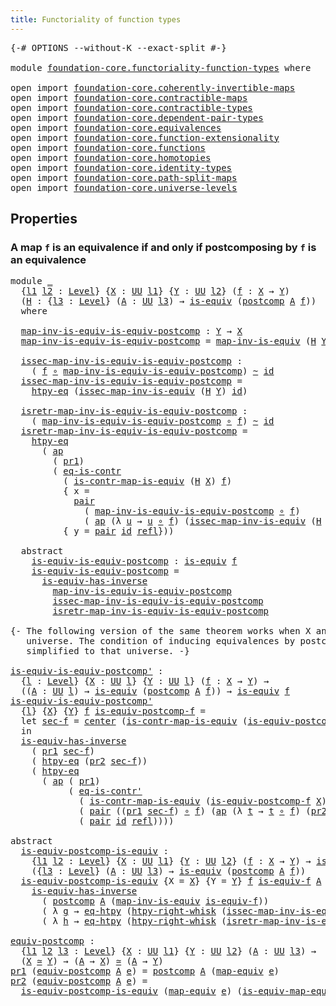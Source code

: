 ```yaml
---
title: Functoriality of function types
---
```


<pre class="Agda"><a id="57" class="Symbol">{-#</a> <a id="61" class="Keyword">OPTIONS</a> <a id="69" class="Pragma">--without-K</a> <a id="81" class="Pragma">--exact-split</a> <a id="95" class="Symbol">#-}</a>

<a id="100" class="Keyword">module</a> <a id="107" href="foundation-core.functoriality-function-types.html" class="Module">foundation-core.functoriality-function-types</a> <a id="152" class="Keyword">where</a>

<a id="159" class="Keyword">open</a> <a id="164" class="Keyword">import</a> <a id="171" href="foundation-core.coherently-invertible-maps.html" class="Module">foundation-core.coherently-invertible-maps</a>
<a id="214" class="Keyword">open</a> <a id="219" class="Keyword">import</a> <a id="226" href="foundation-core.contractible-maps.html" class="Module">foundation-core.contractible-maps</a>
<a id="260" class="Keyword">open</a> <a id="265" class="Keyword">import</a> <a id="272" href="foundation-core.contractible-types.html" class="Module">foundation-core.contractible-types</a>
<a id="307" class="Keyword">open</a> <a id="312" class="Keyword">import</a> <a id="319" href="foundation-core.dependent-pair-types.html" class="Module">foundation-core.dependent-pair-types</a>
<a id="356" class="Keyword">open</a> <a id="361" class="Keyword">import</a> <a id="368" href="foundation-core.equivalences.html" class="Module">foundation-core.equivalences</a>
<a id="397" class="Keyword">open</a> <a id="402" class="Keyword">import</a> <a id="409" href="foundation-core.function-extensionality.html" class="Module">foundation-core.function-extensionality</a>
<a id="449" class="Keyword">open</a> <a id="454" class="Keyword">import</a> <a id="461" href="foundation-core.functions.html" class="Module">foundation-core.functions</a>
<a id="487" class="Keyword">open</a> <a id="492" class="Keyword">import</a> <a id="499" href="foundation-core.homotopies.html" class="Module">foundation-core.homotopies</a>
<a id="526" class="Keyword">open</a> <a id="531" class="Keyword">import</a> <a id="538" href="foundation-core.identity-types.html" class="Module">foundation-core.identity-types</a>
<a id="569" class="Keyword">open</a> <a id="574" class="Keyword">import</a> <a id="581" href="foundation-core.path-split-maps.html" class="Module">foundation-core.path-split-maps</a>
<a id="613" class="Keyword">open</a> <a id="618" class="Keyword">import</a> <a id="625" href="foundation-core.universe-levels.html" class="Module">foundation-core.universe-levels</a>
</pre>
## Properties

### A map `f` is an equivalence if and only if postcomposing by `f` is an equivalence

<pre class="Agda"><a id="772" class="Keyword">module</a> <a id="779" href="foundation-core.functoriality-function-types.html#779" class="Module">_</a>
  <a id="783" class="Symbol">{</a><a id="784" href="foundation-core.functoriality-function-types.html#784" class="Bound">l1</a> <a id="787" href="foundation-core.functoriality-function-types.html#787" class="Bound">l2</a> <a id="790" class="Symbol">:</a> <a id="792" href="Agda.Primitive.html#597" class="Postulate">Level</a><a id="797" class="Symbol">}</a> <a id="799" class="Symbol">{</a><a id="800" href="foundation-core.functoriality-function-types.html#800" class="Bound">X</a> <a id="802" class="Symbol">:</a> <a id="804" href="foundation-core.universe-levels.html#235" class="Primitive">UU</a> <a id="807" href="foundation-core.functoriality-function-types.html#784" class="Bound">l1</a><a id="809" class="Symbol">}</a> <a id="811" class="Symbol">{</a><a id="812" href="foundation-core.functoriality-function-types.html#812" class="Bound">Y</a> <a id="814" class="Symbol">:</a> <a id="816" href="foundation-core.universe-levels.html#235" class="Primitive">UU</a> <a id="819" href="foundation-core.functoriality-function-types.html#787" class="Bound">l2</a><a id="821" class="Symbol">}</a> <a id="823" class="Symbol">(</a><a id="824" href="foundation-core.functoriality-function-types.html#824" class="Bound">f</a> <a id="826" class="Symbol">:</a> <a id="828" href="foundation-core.functoriality-function-types.html#800" class="Bound">X</a> <a id="830" class="Symbol">→</a> <a id="832" href="foundation-core.functoriality-function-types.html#812" class="Bound">Y</a><a id="833" class="Symbol">)</a>
  <a id="837" class="Symbol">(</a><a id="838" href="foundation-core.functoriality-function-types.html#838" class="Bound">H</a> <a id="840" class="Symbol">:</a> <a id="842" class="Symbol">{</a><a id="843" href="foundation-core.functoriality-function-types.html#843" class="Bound">l3</a> <a id="846" class="Symbol">:</a> <a id="848" href="Agda.Primitive.html#597" class="Postulate">Level</a><a id="853" class="Symbol">}</a> <a id="855" class="Symbol">(</a><a id="856" href="foundation-core.functoriality-function-types.html#856" class="Bound">A</a> <a id="858" class="Symbol">:</a> <a id="860" href="foundation-core.universe-levels.html#235" class="Primitive">UU</a> <a id="863" href="foundation-core.functoriality-function-types.html#843" class="Bound">l3</a><a id="865" class="Symbol">)</a> <a id="867" class="Symbol">→</a> <a id="869" href="foundation-core.equivalences.html#1556" class="Function">is-equiv</a> <a id="878" class="Symbol">(</a><a id="879" href="foundation-core.functions.html#1119" class="Function">postcomp</a> <a id="888" href="foundation-core.functoriality-function-types.html#856" class="Bound">A</a> <a id="890" href="foundation-core.functoriality-function-types.html#824" class="Bound">f</a><a id="891" class="Symbol">))</a>
  <a id="896" class="Keyword">where</a>

  <a id="905" href="foundation-core.functoriality-function-types.html#905" class="Function">map-inv-is-equiv-is-equiv-postcomp</a> <a id="940" class="Symbol">:</a> <a id="942" href="foundation-core.functoriality-function-types.html#812" class="Bound">Y</a> <a id="944" class="Symbol">→</a> <a id="946" href="foundation-core.functoriality-function-types.html#800" class="Bound">X</a>
  <a id="950" href="foundation-core.functoriality-function-types.html#905" class="Function">map-inv-is-equiv-is-equiv-postcomp</a> <a id="985" class="Symbol">=</a> <a id="987" href="foundation-core.equivalences.html#4187" class="Function">map-inv-is-equiv</a> <a id="1004" class="Symbol">(</a><a id="1005" href="foundation-core.functoriality-function-types.html#838" class="Bound">H</a> <a id="1007" href="foundation-core.functoriality-function-types.html#812" class="Bound">Y</a><a id="1008" class="Symbol">)</a> <a id="1010" href="foundation-core.functions.html#322" class="Function">id</a>

  <a id="1016" href="foundation-core.functoriality-function-types.html#1016" class="Function">issec-map-inv-is-equiv-is-equiv-postcomp</a> <a id="1057" class="Symbol">:</a>
    <a id="1063" class="Symbol">(</a> <a id="1065" href="foundation-core.functoriality-function-types.html#824" class="Bound">f</a> <a id="1067" href="foundation-core.functions.html#420" class="Function Operator">∘</a> <a id="1069" href="foundation-core.functoriality-function-types.html#905" class="Function">map-inv-is-equiv-is-equiv-postcomp</a><a id="1103" class="Symbol">)</a> <a id="1105" href="foundation-core.homotopies.html#627" class="Function Operator">~</a> <a id="1107" href="foundation-core.functions.html#322" class="Function">id</a>
  <a id="1112" href="foundation-core.functoriality-function-types.html#1016" class="Function">issec-map-inv-is-equiv-is-equiv-postcomp</a> <a id="1153" class="Symbol">=</a>
    <a id="1159" href="foundation-core.function-extensionality.html#965" class="Function">htpy-eq</a> <a id="1167" class="Symbol">(</a><a id="1168" href="foundation-core.equivalences.html#4265" class="Function">issec-map-inv-is-equiv</a> <a id="1191" class="Symbol">(</a><a id="1192" href="foundation-core.functoriality-function-types.html#838" class="Bound">H</a> <a id="1194" href="foundation-core.functoriality-function-types.html#812" class="Bound">Y</a><a id="1195" class="Symbol">)</a> <a id="1197" href="foundation-core.functions.html#322" class="Function">id</a><a id="1199" class="Symbol">)</a>

  <a id="1204" href="foundation-core.functoriality-function-types.html#1204" class="Function">isretr-map-inv-is-equiv-is-equiv-postcomp</a> <a id="1246" class="Symbol">:</a>
    <a id="1252" class="Symbol">(</a> <a id="1254" href="foundation-core.functoriality-function-types.html#905" class="Function">map-inv-is-equiv-is-equiv-postcomp</a> <a id="1289" href="foundation-core.functions.html#420" class="Function Operator">∘</a> <a id="1291" href="foundation-core.functoriality-function-types.html#824" class="Bound">f</a><a id="1292" class="Symbol">)</a> <a id="1294" href="foundation-core.homotopies.html#627" class="Function Operator">~</a> <a id="1296" href="foundation-core.functions.html#322" class="Function">id</a>
  <a id="1301" href="foundation-core.functoriality-function-types.html#1204" class="Function">isretr-map-inv-is-equiv-is-equiv-postcomp</a> <a id="1343" class="Symbol">=</a>
    <a id="1349" href="foundation-core.function-extensionality.html#965" class="Function">htpy-eq</a>
      <a id="1363" class="Symbol">(</a> <a id="1365" href="foundation-core.identity-types.html#4003" class="Function">ap</a>
        <a id="1376" class="Symbol">(</a> <a id="1378" href="foundation-core.dependent-pair-types.html#605" class="Field">pr1</a><a id="1381" class="Symbol">)</a>
        <a id="1391" class="Symbol">(</a> <a id="1393" href="foundation-core.contractible-types.html#1311" class="Function">eq-is-contr</a>
          <a id="1415" class="Symbol">(</a> <a id="1417" href="foundation-core.contractible-maps.html#3861" class="Function">is-contr-map-is-equiv</a> <a id="1439" class="Symbol">(</a><a id="1440" href="foundation-core.functoriality-function-types.html#838" class="Bound">H</a> <a id="1442" href="foundation-core.functoriality-function-types.html#800" class="Bound">X</a><a id="1443" class="Symbol">)</a> <a id="1445" href="foundation-core.functoriality-function-types.html#824" class="Bound">f</a><a id="1446" class="Symbol">)</a>
          <a id="1458" class="Symbol">{</a> <a id="1460" class="Argument">x</a> <a id="1462" class="Symbol">=</a>
            <a id="1476" href="foundation-core.dependent-pair-types.html#588" class="InductiveConstructor">pair</a>
              <a id="1495" class="Symbol">(</a> <a id="1497" href="foundation-core.functoriality-function-types.html#905" class="Function">map-inv-is-equiv-is-equiv-postcomp</a> <a id="1532" href="foundation-core.functions.html#420" class="Function Operator">∘</a> <a id="1534" href="foundation-core.functoriality-function-types.html#824" class="Bound">f</a><a id="1535" class="Symbol">)</a>
              <a id="1551" class="Symbol">(</a> <a id="1553" href="foundation-core.identity-types.html#4003" class="Function">ap</a> <a id="1556" class="Symbol">(λ</a> <a id="1559" href="foundation-core.functoriality-function-types.html#1559" class="Bound">u</a> <a id="1561" class="Symbol">→</a> <a id="1563" href="foundation-core.functoriality-function-types.html#1559" class="Bound">u</a> <a id="1565" href="foundation-core.functions.html#420" class="Function Operator">∘</a> <a id="1567" href="foundation-core.functoriality-function-types.html#824" class="Bound">f</a><a id="1568" class="Symbol">)</a> <a id="1570" class="Symbol">(</a><a id="1571" href="foundation-core.equivalences.html#4265" class="Function">issec-map-inv-is-equiv</a> <a id="1594" class="Symbol">(</a><a id="1595" href="foundation-core.functoriality-function-types.html#838" class="Bound">H</a> <a id="1597" href="foundation-core.functoriality-function-types.html#812" class="Bound">Y</a><a id="1598" class="Symbol">)</a> <a id="1600" href="foundation-core.functions.html#322" class="Function">id</a><a id="1602" class="Symbol">))}</a>
          <a id="1616" class="Symbol">{</a> <a id="1618" class="Argument">y</a> <a id="1620" class="Symbol">=</a> <a id="1622" href="foundation-core.dependent-pair-types.html#588" class="InductiveConstructor">pair</a> <a id="1627" href="foundation-core.functions.html#322" class="Function">id</a> <a id="1630" href="foundation-core.identity-types.html#1820" class="InductiveConstructor">refl</a><a id="1634" class="Symbol">}))</a>

  <a id="1641" class="Keyword">abstract</a>
    <a id="1654" href="foundation-core.functoriality-function-types.html#1654" class="Function">is-equiv-is-equiv-postcomp</a> <a id="1681" class="Symbol">:</a> <a id="1683" href="foundation-core.equivalences.html#1556" class="Function">is-equiv</a> <a id="1692" href="foundation-core.functoriality-function-types.html#824" class="Bound">f</a>
    <a id="1698" href="foundation-core.functoriality-function-types.html#1654" class="Function">is-equiv-is-equiv-postcomp</a> <a id="1725" class="Symbol">=</a>
      <a id="1733" href="foundation-core.equivalences.html#3013" class="Function">is-equiv-has-inverse</a>
        <a id="1762" href="foundation-core.functoriality-function-types.html#905" class="Function">map-inv-is-equiv-is-equiv-postcomp</a>
        <a id="1805" href="foundation-core.functoriality-function-types.html#1016" class="Function">issec-map-inv-is-equiv-is-equiv-postcomp</a>
        <a id="1854" href="foundation-core.functoriality-function-types.html#1204" class="Function">isretr-map-inv-is-equiv-is-equiv-postcomp</a>

<a id="1897" class="Comment">{- The following version of the same theorem works when X and Y are in the same
   universe. The condition of inducing equivalences by postcomposition is 
   simplified to that universe. -}</a>

<a id="is-equiv-is-equiv-postcomp&#39;"></a><a id="2088" href="foundation-core.functoriality-function-types.html#2088" class="Function">is-equiv-is-equiv-postcomp&#39;</a> <a id="2116" class="Symbol">:</a>
  <a id="2120" class="Symbol">{</a><a id="2121" href="foundation-core.functoriality-function-types.html#2121" class="Bound">l</a> <a id="2123" class="Symbol">:</a> <a id="2125" href="Agda.Primitive.html#597" class="Postulate">Level</a><a id="2130" class="Symbol">}</a> <a id="2132" class="Symbol">{</a><a id="2133" href="foundation-core.functoriality-function-types.html#2133" class="Bound">X</a> <a id="2135" class="Symbol">:</a> <a id="2137" href="foundation-core.universe-levels.html#235" class="Primitive">UU</a> <a id="2140" href="foundation-core.functoriality-function-types.html#2121" class="Bound">l</a><a id="2141" class="Symbol">}</a> <a id="2143" class="Symbol">{</a><a id="2144" href="foundation-core.functoriality-function-types.html#2144" class="Bound">Y</a> <a id="2146" class="Symbol">:</a> <a id="2148" href="foundation-core.universe-levels.html#235" class="Primitive">UU</a> <a id="2151" href="foundation-core.functoriality-function-types.html#2121" class="Bound">l</a><a id="2152" class="Symbol">}</a> <a id="2154" class="Symbol">(</a><a id="2155" href="foundation-core.functoriality-function-types.html#2155" class="Bound">f</a> <a id="2157" class="Symbol">:</a> <a id="2159" href="foundation-core.functoriality-function-types.html#2133" class="Bound">X</a> <a id="2161" class="Symbol">→</a> <a id="2163" href="foundation-core.functoriality-function-types.html#2144" class="Bound">Y</a><a id="2164" class="Symbol">)</a> <a id="2166" class="Symbol">→</a>
  <a id="2170" class="Symbol">((</a><a id="2172" href="foundation-core.functoriality-function-types.html#2172" class="Bound">A</a> <a id="2174" class="Symbol">:</a> <a id="2176" href="foundation-core.universe-levels.html#235" class="Primitive">UU</a> <a id="2179" href="foundation-core.functoriality-function-types.html#2121" class="Bound">l</a><a id="2180" class="Symbol">)</a> <a id="2182" class="Symbol">→</a> <a id="2184" href="foundation-core.equivalences.html#1556" class="Function">is-equiv</a> <a id="2193" class="Symbol">(</a><a id="2194" href="foundation-core.functions.html#1119" class="Function">postcomp</a> <a id="2203" href="foundation-core.functoriality-function-types.html#2172" class="Bound">A</a> <a id="2205" href="foundation-core.functoriality-function-types.html#2155" class="Bound">f</a><a id="2206" class="Symbol">))</a> <a id="2209" class="Symbol">→</a> <a id="2211" href="foundation-core.equivalences.html#1556" class="Function">is-equiv</a> <a id="2220" href="foundation-core.functoriality-function-types.html#2155" class="Bound">f</a>
<a id="2222" href="foundation-core.functoriality-function-types.html#2088" class="Function">is-equiv-is-equiv-postcomp&#39;</a>
  <a id="2252" class="Symbol">{</a><a id="2253" href="foundation-core.functoriality-function-types.html#2253" class="Bound">l</a><a id="2254" class="Symbol">}</a> <a id="2256" class="Symbol">{</a><a id="2257" href="foundation-core.functoriality-function-types.html#2257" class="Bound">X</a><a id="2258" class="Symbol">}</a> <a id="2260" class="Symbol">{</a><a id="2261" href="foundation-core.functoriality-function-types.html#2261" class="Bound">Y</a><a id="2262" class="Symbol">}</a> <a id="2264" href="foundation-core.functoriality-function-types.html#2264" class="Bound">f</a> <a id="2266" href="foundation-core.functoriality-function-types.html#2266" class="Bound">is-equiv-postcomp-f</a> <a id="2286" class="Symbol">=</a>
  <a id="2290" class="Keyword">let</a> <a id="2294" href="foundation-core.functoriality-function-types.html#2294" class="Bound">sec-f</a> <a id="2300" class="Symbol">=</a> <a id="2302" href="foundation-core.contractible-types.html#1098" class="Function">center</a> <a id="2309" class="Symbol">(</a><a id="2310" href="foundation-core.contractible-maps.html#3861" class="Function">is-contr-map-is-equiv</a> <a id="2332" class="Symbol">(</a><a id="2333" href="foundation-core.functoriality-function-types.html#2266" class="Bound">is-equiv-postcomp-f</a> <a id="2353" href="foundation-core.functoriality-function-types.html#2261" class="Bound">Y</a><a id="2354" class="Symbol">)</a> <a id="2356" href="foundation-core.functions.html#322" class="Function">id</a><a id="2358" class="Symbol">)</a>
  <a id="2362" class="Keyword">in</a>
  <a id="2367" href="foundation-core.equivalences.html#3013" class="Function">is-equiv-has-inverse</a>
    <a id="2392" class="Symbol">(</a> <a id="2394" href="foundation-core.dependent-pair-types.html#605" class="Field">pr1</a> <a id="2398" href="foundation-core.functoriality-function-types.html#2294" class="Bound">sec-f</a><a id="2403" class="Symbol">)</a>
    <a id="2409" class="Symbol">(</a> <a id="2411" href="foundation-core.function-extensionality.html#965" class="Function">htpy-eq</a> <a id="2419" class="Symbol">(</a><a id="2420" href="foundation-core.dependent-pair-types.html#617" class="Field">pr2</a> <a id="2424" href="foundation-core.functoriality-function-types.html#2294" class="Bound">sec-f</a><a id="2429" class="Symbol">))</a>
    <a id="2436" class="Symbol">(</a> <a id="2438" href="foundation-core.function-extensionality.html#965" class="Function">htpy-eq</a>
      <a id="2452" class="Symbol">(</a> <a id="2454" href="foundation-core.identity-types.html#4003" class="Function">ap</a> <a id="2457" class="Symbol">(</a> <a id="2459" href="foundation-core.dependent-pair-types.html#605" class="Field">pr1</a><a id="2462" class="Symbol">)</a>
           <a id="2475" class="Symbol">(</a> <a id="2477" href="foundation-core.contractible-types.html#1187" class="Function">eq-is-contr&#39;</a>
             <a id="2503" class="Symbol">(</a> <a id="2505" href="foundation-core.contractible-maps.html#3861" class="Function">is-contr-map-is-equiv</a> <a id="2527" class="Symbol">(</a><a id="2528" href="foundation-core.functoriality-function-types.html#2266" class="Bound">is-equiv-postcomp-f</a> <a id="2548" href="foundation-core.functoriality-function-types.html#2257" class="Bound">X</a><a id="2549" class="Symbol">)</a> <a id="2551" href="foundation-core.functoriality-function-types.html#2264" class="Bound">f</a><a id="2552" class="Symbol">)</a>
             <a id="2567" class="Symbol">(</a> <a id="2569" href="foundation-core.dependent-pair-types.html#588" class="InductiveConstructor">pair</a> <a id="2574" class="Symbol">((</a><a id="2576" href="foundation-core.dependent-pair-types.html#605" class="Field">pr1</a> <a id="2580" href="foundation-core.functoriality-function-types.html#2294" class="Bound">sec-f</a><a id="2585" class="Symbol">)</a> <a id="2587" href="foundation-core.functions.html#420" class="Function Operator">∘</a> <a id="2589" href="foundation-core.functoriality-function-types.html#2264" class="Bound">f</a><a id="2590" class="Symbol">)</a> <a id="2592" class="Symbol">(</a><a id="2593" href="foundation-core.identity-types.html#4003" class="Function">ap</a> <a id="2596" class="Symbol">(λ</a> <a id="2599" href="foundation-core.functoriality-function-types.html#2599" class="Bound">t</a> <a id="2601" class="Symbol">→</a> <a id="2603" href="foundation-core.functoriality-function-types.html#2599" class="Bound">t</a> <a id="2605" href="foundation-core.functions.html#420" class="Function Operator">∘</a> <a id="2607" href="foundation-core.functoriality-function-types.html#2264" class="Bound">f</a><a id="2608" class="Symbol">)</a> <a id="2610" class="Symbol">(</a><a id="2611" href="foundation-core.dependent-pair-types.html#617" class="Field">pr2</a> <a id="2615" href="foundation-core.functoriality-function-types.html#2294" class="Bound">sec-f</a><a id="2620" class="Symbol">)))</a>
             <a id="2637" class="Symbol">(</a> <a id="2639" href="foundation-core.dependent-pair-types.html#588" class="InductiveConstructor">pair</a> <a id="2644" href="foundation-core.functions.html#322" class="Function">id</a> <a id="2647" href="foundation-core.identity-types.html#1820" class="InductiveConstructor">refl</a><a id="2651" class="Symbol">))))</a>

<a id="2657" class="Keyword">abstract</a>
  <a id="is-equiv-postcomp-is-equiv"></a><a id="2668" href="foundation-core.functoriality-function-types.html#2668" class="Function">is-equiv-postcomp-is-equiv</a> <a id="2695" class="Symbol">:</a>
    <a id="2701" class="Symbol">{</a><a id="2702" href="foundation-core.functoriality-function-types.html#2702" class="Bound">l1</a> <a id="2705" href="foundation-core.functoriality-function-types.html#2705" class="Bound">l2</a> <a id="2708" class="Symbol">:</a> <a id="2710" href="Agda.Primitive.html#597" class="Postulate">Level</a><a id="2715" class="Symbol">}</a> <a id="2717" class="Symbol">{</a><a id="2718" href="foundation-core.functoriality-function-types.html#2718" class="Bound">X</a> <a id="2720" class="Symbol">:</a> <a id="2722" href="foundation-core.universe-levels.html#235" class="Primitive">UU</a> <a id="2725" href="foundation-core.functoriality-function-types.html#2702" class="Bound">l1</a><a id="2727" class="Symbol">}</a> <a id="2729" class="Symbol">{</a><a id="2730" href="foundation-core.functoriality-function-types.html#2730" class="Bound">Y</a> <a id="2732" class="Symbol">:</a> <a id="2734" href="foundation-core.universe-levels.html#235" class="Primitive">UU</a> <a id="2737" href="foundation-core.functoriality-function-types.html#2705" class="Bound">l2</a><a id="2739" class="Symbol">}</a> <a id="2741" class="Symbol">(</a><a id="2742" href="foundation-core.functoriality-function-types.html#2742" class="Bound">f</a> <a id="2744" class="Symbol">:</a> <a id="2746" href="foundation-core.functoriality-function-types.html#2718" class="Bound">X</a> <a id="2748" class="Symbol">→</a> <a id="2750" href="foundation-core.functoriality-function-types.html#2730" class="Bound">Y</a><a id="2751" class="Symbol">)</a> <a id="2753" class="Symbol">→</a> <a id="2755" href="foundation-core.equivalences.html#1556" class="Function">is-equiv</a> <a id="2764" href="foundation-core.functoriality-function-types.html#2742" class="Bound">f</a> <a id="2766" class="Symbol">→</a>
    <a id="2772" class="Symbol">({</a><a id="2774" href="foundation-core.functoriality-function-types.html#2774" class="Bound">l3</a> <a id="2777" class="Symbol">:</a> <a id="2779" href="Agda.Primitive.html#597" class="Postulate">Level</a><a id="2784" class="Symbol">}</a> <a id="2786" class="Symbol">(</a><a id="2787" href="foundation-core.functoriality-function-types.html#2787" class="Bound">A</a> <a id="2789" class="Symbol">:</a> <a id="2791" href="foundation-core.universe-levels.html#235" class="Primitive">UU</a> <a id="2794" href="foundation-core.functoriality-function-types.html#2774" class="Bound">l3</a><a id="2796" class="Symbol">)</a> <a id="2798" class="Symbol">→</a> <a id="2800" href="foundation-core.equivalences.html#1556" class="Function">is-equiv</a> <a id="2809" class="Symbol">(</a><a id="2810" href="foundation-core.functions.html#1119" class="Function">postcomp</a> <a id="2819" href="foundation-core.functoriality-function-types.html#2787" class="Bound">A</a> <a id="2821" href="foundation-core.functoriality-function-types.html#2742" class="Bound">f</a><a id="2822" class="Symbol">))</a>
  <a id="2827" href="foundation-core.functoriality-function-types.html#2668" class="Function">is-equiv-postcomp-is-equiv</a> <a id="2854" class="Symbol">{</a><a id="2855" class="Argument">X</a> <a id="2857" class="Symbol">=</a> <a id="2859" href="foundation-core.functoriality-function-types.html#2859" class="Bound">X</a><a id="2860" class="Symbol">}</a> <a id="2862" class="Symbol">{</a><a id="2863" class="Argument">Y</a> <a id="2865" class="Symbol">=</a> <a id="2867" href="foundation-core.functoriality-function-types.html#2867" class="Bound">Y</a><a id="2868" class="Symbol">}</a> <a id="2870" href="foundation-core.functoriality-function-types.html#2870" class="Bound">f</a> <a id="2872" href="foundation-core.functoriality-function-types.html#2872" class="Bound">is-equiv-f</a> <a id="2883" href="foundation-core.functoriality-function-types.html#2883" class="Bound">A</a> <a id="2885" class="Symbol">=</a>
    <a id="2891" href="foundation-core.equivalences.html#3013" class="Function">is-equiv-has-inverse</a> 
      <a id="2919" class="Symbol">(</a> <a id="2921" href="foundation-core.functions.html#1119" class="Function">postcomp</a> <a id="2930" href="foundation-core.functoriality-function-types.html#2883" class="Bound">A</a> <a id="2932" class="Symbol">(</a><a id="2933" href="foundation-core.equivalences.html#4187" class="Function">map-inv-is-equiv</a> <a id="2950" href="foundation-core.functoriality-function-types.html#2872" class="Bound">is-equiv-f</a><a id="2960" class="Symbol">))</a>
      <a id="2969" class="Symbol">(</a> <a id="2971" class="Symbol">λ</a> <a id="2973" href="foundation-core.functoriality-function-types.html#2973" class="Bound">g</a> <a id="2975" class="Symbol">→</a> <a id="2977" href="foundation-core.function-extensionality.html#1463" class="Function">eq-htpy</a> <a id="2985" class="Symbol">(</a><a id="2986" href="foundation-core.homotopies.html#1901" class="Function">htpy-right-whisk</a> <a id="3003" class="Symbol">(</a><a id="3004" href="foundation-core.equivalences.html#4265" class="Function">issec-map-inv-is-equiv</a> <a id="3027" href="foundation-core.functoriality-function-types.html#2872" class="Bound">is-equiv-f</a><a id="3037" class="Symbol">)</a> <a id="3039" href="foundation-core.functoriality-function-types.html#2973" class="Bound">g</a><a id="3040" class="Symbol">))</a>
      <a id="3049" class="Symbol">(</a> <a id="3051" class="Symbol">λ</a> <a id="3053" href="foundation-core.functoriality-function-types.html#3053" class="Bound">h</a> <a id="3055" class="Symbol">→</a> <a id="3057" href="foundation-core.function-extensionality.html#1463" class="Function">eq-htpy</a> <a id="3065" class="Symbol">(</a><a id="3066" href="foundation-core.homotopies.html#1901" class="Function">htpy-right-whisk</a> <a id="3083" class="Symbol">(</a><a id="3084" href="foundation-core.equivalences.html#4395" class="Function">isretr-map-inv-is-equiv</a> <a id="3108" href="foundation-core.functoriality-function-types.html#2872" class="Bound">is-equiv-f</a><a id="3118" class="Symbol">)</a> <a id="3120" href="foundation-core.functoriality-function-types.html#3053" class="Bound">h</a><a id="3121" class="Symbol">))</a>

<a id="equiv-postcomp"></a><a id="3125" href="foundation-core.functoriality-function-types.html#3125" class="Function">equiv-postcomp</a> <a id="3140" class="Symbol">:</a>
  <a id="3144" class="Symbol">{</a><a id="3145" href="foundation-core.functoriality-function-types.html#3145" class="Bound">l1</a> <a id="3148" href="foundation-core.functoriality-function-types.html#3148" class="Bound">l2</a> <a id="3151" href="foundation-core.functoriality-function-types.html#3151" class="Bound">l3</a> <a id="3154" class="Symbol">:</a> <a id="3156" href="Agda.Primitive.html#597" class="Postulate">Level</a><a id="3161" class="Symbol">}</a> <a id="3163" class="Symbol">{</a><a id="3164" href="foundation-core.functoriality-function-types.html#3164" class="Bound">X</a> <a id="3166" class="Symbol">:</a> <a id="3168" href="foundation-core.universe-levels.html#235" class="Primitive">UU</a> <a id="3171" href="foundation-core.functoriality-function-types.html#3145" class="Bound">l1</a><a id="3173" class="Symbol">}</a> <a id="3175" class="Symbol">{</a><a id="3176" href="foundation-core.functoriality-function-types.html#3176" class="Bound">Y</a> <a id="3178" class="Symbol">:</a> <a id="3180" href="foundation-core.universe-levels.html#235" class="Primitive">UU</a> <a id="3183" href="foundation-core.functoriality-function-types.html#3148" class="Bound">l2</a><a id="3185" class="Symbol">}</a> <a id="3187" class="Symbol">(</a><a id="3188" href="foundation-core.functoriality-function-types.html#3188" class="Bound">A</a> <a id="3190" class="Symbol">:</a> <a id="3192" href="foundation-core.universe-levels.html#235" class="Primitive">UU</a> <a id="3195" href="foundation-core.functoriality-function-types.html#3151" class="Bound">l3</a><a id="3197" class="Symbol">)</a> <a id="3199" class="Symbol">→</a>
  <a id="3203" class="Symbol">(</a><a id="3204" href="foundation-core.functoriality-function-types.html#3164" class="Bound">X</a> <a id="3206" href="foundation-core.equivalences.html#1621" class="Function Operator">≃</a> <a id="3208" href="foundation-core.functoriality-function-types.html#3176" class="Bound">Y</a><a id="3209" class="Symbol">)</a> <a id="3211" class="Symbol">→</a> <a id="3213" class="Symbol">(</a><a id="3214" href="foundation-core.functoriality-function-types.html#3188" class="Bound">A</a> <a id="3216" class="Symbol">→</a> <a id="3218" href="foundation-core.functoriality-function-types.html#3164" class="Bound">X</a><a id="3219" class="Symbol">)</a> <a id="3221" href="foundation-core.equivalences.html#1621" class="Function Operator">≃</a> <a id="3223" class="Symbol">(</a><a id="3224" href="foundation-core.functoriality-function-types.html#3188" class="Bound">A</a> <a id="3226" class="Symbol">→</a> <a id="3228" href="foundation-core.functoriality-function-types.html#3176" class="Bound">Y</a><a id="3229" class="Symbol">)</a>
<a id="3231" href="foundation-core.dependent-pair-types.html#605" class="Field">pr1</a> <a id="3235" class="Symbol">(</a><a id="3236" href="foundation-core.functoriality-function-types.html#3125" class="Function">equiv-postcomp</a> <a id="3251" href="foundation-core.functoriality-function-types.html#3251" class="Bound">A</a> <a id="3253" href="foundation-core.functoriality-function-types.html#3253" class="Bound">e</a><a id="3254" class="Symbol">)</a> <a id="3256" class="Symbol">=</a> <a id="3258" href="foundation-core.functions.html#1119" class="Function">postcomp</a> <a id="3267" href="foundation-core.functoriality-function-types.html#3251" class="Bound">A</a> <a id="3269" class="Symbol">(</a><a id="3270" href="foundation-core.equivalences.html#1821" class="Function">map-equiv</a> <a id="3280" href="foundation-core.functoriality-function-types.html#3253" class="Bound">e</a><a id="3281" class="Symbol">)</a>
<a id="3283" href="foundation-core.dependent-pair-types.html#617" class="Field">pr2</a> <a id="3287" class="Symbol">(</a><a id="3288" href="foundation-core.functoriality-function-types.html#3125" class="Function">equiv-postcomp</a> <a id="3303" href="foundation-core.functoriality-function-types.html#3303" class="Bound">A</a> <a id="3305" href="foundation-core.functoriality-function-types.html#3305" class="Bound">e</a><a id="3306" class="Symbol">)</a> <a id="3308" class="Symbol">=</a>
  <a id="3312" href="foundation-core.functoriality-function-types.html#2668" class="Function">is-equiv-postcomp-is-equiv</a> <a id="3339" class="Symbol">(</a><a id="3340" href="foundation-core.equivalences.html#1821" class="Function">map-equiv</a> <a id="3350" href="foundation-core.functoriality-function-types.html#3305" class="Bound">e</a><a id="3351" class="Symbol">)</a> <a id="3353" class="Symbol">(</a><a id="3354" href="foundation-core.equivalences.html#1876" class="Function">is-equiv-map-equiv</a> <a id="3373" href="foundation-core.functoriality-function-types.html#3305" class="Bound">e</a><a id="3374" class="Symbol">)</a> <a id="3376" href="foundation-core.functoriality-function-types.html#3303" class="Bound">A</a>
</pre>